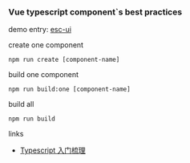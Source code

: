 ### Vue typescript component`s best practices

demo entry: [esc-ui](https://competent-bose-f6b47c.netlify.com/)

create one component
```
npm run create [component-name]
```

build one component
```
npm run build:one [component-name]
```

build all
```
npm run build
```

links

- [Typescript 入门梳理](https://github.com/Jmingzi/blog/blob/master/post/ts.md)
